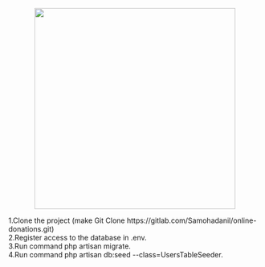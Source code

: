 <p align="center"><a href="https://laravel.com" target="_blank"><img src="https://raw.githubusercontent.com/laravel/art/master/logo-lockup/5%20SVG/2%20CMYK/1%20Full%20Color/laravel-logolockup-cmyk-red.svg" width="400"></a></p>
1.Clone the project (make Git Clone https://gitlab.com/Samohadanil/online-donations.git)
<br>2.Register access to the database in .env. 
<br>3.Run command php artisan migrate.
<br>4.Run command php artisan db:seed --class=UsersTableSeeder.

